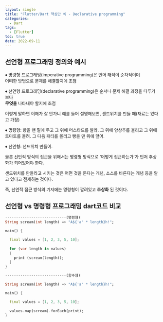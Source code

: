 ```yaml
---
layout: single
title: "Flutter/Dart 핵심만 쏙 - Declarative programming"
categories:
  - Dart
tags:
  - [Flutter]
toc: true
date: 2022-09-11
---
```


## 선언형 프로그래밍 정의와 예시

♦ 명령형 프로그래밍(imperative programming)은 언어 해석이 순차적이며 <br/>어떠한 방법으로 문제를 해결할지에 초점
  
♦ 선언형 프로그래밍(declarative programming)은 순서나 문제 해결 과정을 다루기보다<br/>**무엇을** 나타내야 할지에 초점<br/>

이렇게 말하면 이해가 잘 안가니 예를 들어 설명해보면, 샌드위치를 만들 때(재료는 있다고 가정)<br/>

♦ 명령형: 빵을 맨 밑에 두고 그 위에 머스타드를 발라. 그 위에 양상추를 올리고 그 위에 토마토를 올려. 그 다음 패티를 올리고 빵을 맨 위에 덮어.<br/>

♦ 선언형: 샌드위치 만들어.

물론 선언적 방식의 접근을 위해서는 명령형 방식으로 '어떻게 접근하는가'가 먼저 추상화가 되어있어야 한다.<br/>

샌드위치를 만들라고 시키는 것은 어떤 것을 둔다는 개념, 소스를 바른다는 개념 등을 알고 있다고 전제하는 것이다.<br/>

즉, 선언적 접근 방식의 기저에는 명령형이 깔려있고 **추상화** 된 것이다.<br/>

## 선언형 vs 명령형 프로그래밍 dart코드 비교
```dart
----------------------------(명령형)
String scream(int length) => "A${'a' * length}h!";

main() {

  final values = [1, 2, 3, 5, 10];
  
  for (var length in values) 
  { 
    print (scream(length));
  }
}
```


```dart
----------------------------(함수형)

String scream(int length) => "A${'a' * length}h!";

main() {

  final values = [1, 2, 3, 5, 10];
  
  values.map(scream).forEach(print);  
}
```
